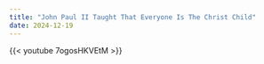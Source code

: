 ```yaml
---
title: "John Paul II Taught That Everyone Is The Christ Child"
date: 2024-12-19
---
```


{{< youtube 7ogosHKVEtM >}}
